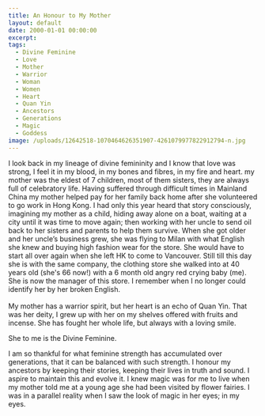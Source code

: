 ```yaml
---
title: An Honour to My Mother
layout: default
date: 2000-01-01 00:00:00
excerpt:
tags:
  - Divine Feminine
  - Love
  - Mother
  - Warrior
  - Woman
  - Women
  - Heart
  - Quan Yin
  - Ancestors
  - Generations
  - Magic
  - Goddess
image: /uploads/12642518-1070464626351907-4261079977822912794-n.jpg
---
```



I look back in my lineage of divine femininity and I know that love was strong, I feel it in my blood, in my bones and fibres, in my fire and heart. my mother was the eldest of 7 children, most of them sisters, they are always full of celebratory life. Having suffered through difficult times in Mainland China my mother helped pay for her family back home after she volunteered to go work in Hong Kong. I had only this year heard that story consciously, imagining my mother as a child, hiding away alone on a boat, waiting at a city until it was time to move again; then working with her uncle to send oil back to her sisters and parents to help them survive. When she got older and her uncle’s business grew, she was flying to Milan with what English she knew and buying high fashion wear for the store. She would have to start all over again when she left HK to come to Vancouver. Still till this day she is with the same company, the clothing store she walked into at 40 years old (she's 66 now!) with a 6 month old angry red crying baby (me).  She is now the manager of this store. I remember when I no longer could identify her by her broken English.
<br>
<br>My mother has a warrior spirit, but her heart is an echo of Quan Yin. That was her deity, I grew up with her on my shelves offered with fruits and incense. She has fought her whole life, but always with a loving smile.

She to me is the Divine Feminine.

I am so thankful for what feminine strength has accumulated over generations, that it can be balanced with such strength. I honour my ancestors by keeping their stories, keeping their lives in truth and sound. I aspire to maintain this and evolve it. I knew magic was for me to live when my mother told me at a young age she had been visited by flower fairies. I was in a parallel reality when I saw the look of magic in her eyes; in my eyes.

